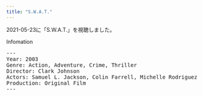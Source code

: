 ```yaml
---
title: "S.W.A.T."
---
```

2021-05-23に「S.W.A.T.」を視聴しました。

Infomation
<pre>
---
Year: 2003
Genre: Action, Adventure, Crime, Thriller
Director: Clark Johnson
Actors: Samuel L. Jackson, Colin Farrell, Michelle Rodriguez, LL Cool J
Production: Original Film
---
</pre>